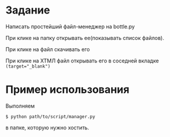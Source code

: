 # Задание

Написать простейший файл-менеджер на bottle.py

При клике на папку открывать ее(показывать список файлов).

При клике на файл скачивать его

При клике на ХТМЛ файл открывать его в соседней вкладке `(target="_blank")`

# Пример использования 

Выполняем 

`$ python path/to/script/manager.py`

в папке, которую нужно хостить.

